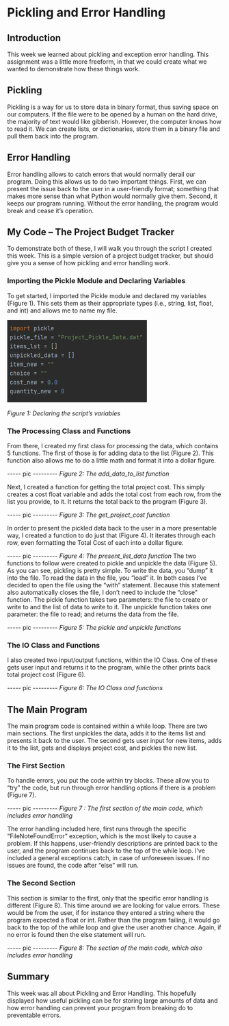 # Pickling and Error Handling

## Introduction
This week we learned about pickling and exception error handling. This assignment was a little more freeform, in that we could create what we wanted to demonstrate how these things work.

## Pickling
Pickling is a way for us to store data in binary format, thus saving space on our computers. If the file were to be opened by a human on the hard drive, the majority of text would like gibberish. However, the computer knows how to read it. We can create lists, or dictionaries, store them in a binary file and pull them back into the program.

## Error Handling
Error handling allows to catch errors that would normally derail our program. Doing this allows us to do two important things. First, we can present the issue back to the user in a user-friendly format; something that makes more sense than what Python would normally give them. Second, it keeps our program running. Without the error handling, the program would break and cease it’s operation.

## My Code – The Project Budget Tracker

To demonstrate both of these, I will walk you through the script I created this week. This is a simple version of a project budget tracker, but should give you a sense of how pickling and error handling work.

### Importing the Pickle Module and Declaring Variables

To get started, I imported the Pickle module and declared my variables (Figure 1). This sets them as their appropriate types (i.e., string, list, float, and int) and allows me to name my file.

![Figure 1](Figure%201.png "Figure 1")

*Figure 1: Declaring the script’s variables*

### The Processing Class and Functions

From there, I created my first class for processing the data, which contains 5 functions. The first of those is for adding data to the list (Figure 2). This function also allows me to do a little math and format it into a dollar figure.

----- pic ---------
*Figure 2:  The add_data_to_list function*

Next, I created a function for getting the total project cost. This simply creates a cost float variable and adds the total cost from each row, from the list you provide, to it. It returns the total back to the program (Figure 3).

----- pic ---------
*Figure 3:  The get_project_cost function*

In order to present the pickled data back to the user in a more presentable way, I created a function to do just that (Figure 4). It iterates through each row, even formatting the Total Cost of each into a dollar figure.
 
----- pic ---------
*Figure 4:  The present_list_data function*
The two functions to follow were created to pickle and unpickle the data (Figure 5). As you can see, pickling is pretty simple.
To write the data, you “dump” it into the file. To read the data in the file, you “load” it. In both cases I’ve decided to open the file using the “with” statement. Because this statement also automatically closes the file, I don’t need to include the “close” function.
The pickle function takes two parameters: the file to create or write to and the list of data to write to it.
The unpickle function takes one parameter: the file to read; and returns the data from the file.
 
----- pic ---------
*Figure 5:  The pickle and unpickle functions*

### The IO Class and Functions

I also created two input/output functions, within the IO Class. One of these gets user input and returns it to the program, while the other prints back total project cost (Figure 6).

----- pic ---------
*Figure 6:  The IO Class and functions*

## The Main Program

The main program code is contained within a while loop. There are two main sections. The first unpickles the data, adds it to the items list and presents it back to the user. The second gets user input for new items, adds it to the list, gets and displays project cost, and pickles the new list.

### The First Section

To handle errors, you put the code within try blocks. These allow you to “try” the code, but run through error handling options if there is a problem (Figure 7).

----- pic ---------
*Figure 7 :  The first section of the main code, which includes error handling*

The error handling included here, first runs through the specific “FileNoteFoundError” exception, which is the most likely to cause a problem. If this happens, user-friendly descriptions are printed back to the user, and the program continues back to the top of the while loop. I’ve included a general exceptions catch, in case of unforeseen issues. If no issues are found, the code after “else” will run.

### The Second Section

This section is similar to the first, only that the specific error handling is different (Figure 8). This time around we are looking for value errors. These would be from the user, if for instance they entered a string where the program expected a float or int. Rather than the program failing, it would go back to the top of the while loop and give the user another chance. Again, if no error is found then the else statement will run.

----- pic ---------
*Figure 8: The section of the main code, which also includes error handling*

## Summary

This week was all about Pickling and Error Handling. This hopefully displayed how useful pickling can be for storing large amounts of data and how error handling can prevent your program from breaking do to preventable errors.
